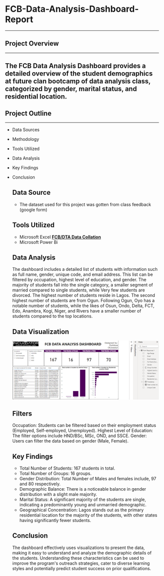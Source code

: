 # FCB-Data-Analysis-Dashboard-Report
---
## Project Overview
---

The FCB Data Analysis Dashboard provides a detailed overview of the student demographics at future clan bootcamp of data analysis class, categorized by gender, marital status, and residential location.
---- 
## Project Outline
---
- Data Sources
- Methodology
- Tools Utilized
- Data Analysis
- Key Findings
- Conclusion
  ## Data Source
  - The dataset used for this project was gotten from class feedback (google form) 
  ## Tools Utilized
  - Microsoft Excel **[FCB/DTA Data Collation](https://docs.google.com/spreadsheets/d/1slHSvA-UtOkseFsfuJJZiOL222vusWt6xEbFOXYxElQ/edit?usp=drivesdk)**
  - Microsoft Power Bi
  ## Data Analysis
  The dashboard includes a detailed list of students with information such as full name, gender, unique code, and email address. This list can be filtered by occupation, highest level of education, and gender. The majority of students fall into the single category, a smaller segment of married compared to single students, while Very few students are divorced. The highest number of students reside in Lagos. The second highest number of students are from Ogun. Following Ogun, Oyo has a notable number of students, while the likes of Osun, Ondo, Delta, FCT, Edo, Anambra, Kogi, Niger, and Rivers have a smaller number of students compared to the top locations.
  ## Data Visualization
  ![Student Resp.PNG](https://github.com/oyinloyejoshuaoluwaseyi/FCB-Data-Analysis-Dashboard-Report/blob/main/Student%20Resp.PNG)
  
  ## Filters
  Occupation: Students can be filtered based on their employment status (Employed, Self-employed, Unemployed).
  Highest Level of Education: The filter options include HND/BSc, MSc, OND, and SSCE.
  Gender: Users can filter the data based on gender (Male, Female).
  ## Key Findings
  - Total Number of Students: 167 students in total.
  - Total Number of Groups: 16 groups.
  - Gender Distribution: Total Number of Males and females include, 97 and 80 respectively.
  - Demographic Balance: There is a noticeable balance in gender distribution with a slight male majority.
  - Marital Status: A significant majority of the students are single, indicating a predominantly young and unmarried demographic.
  - Geographical Concentration: Lagos stands out as the primary residential location for the majority of the students, with other states having significantly fewer students.
  ## Conclusion
  The dashboard effectively uses visualizations to present the data, making it easy to understand and analyze the demographic details of the students. Understanding these characteristics can be used to improve the program's outreach strategies, cater to diverse learning styles and potentially predict student success on prior qualifications.
